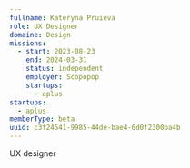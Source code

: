```yaml
---
fullname: Kateryna Pruieva
role: UX Designer
domaine: Design
missions:
  - start: 2023-08-23
    end: 2024-03-31
    status: independent
    employer: Scopopop
    startups:
      - aplus
startups:
  - aplus
memberType: beta
uuid: c3f24541-9985-44de-bae4-6d0f2300ba4b
---
```

UX designer